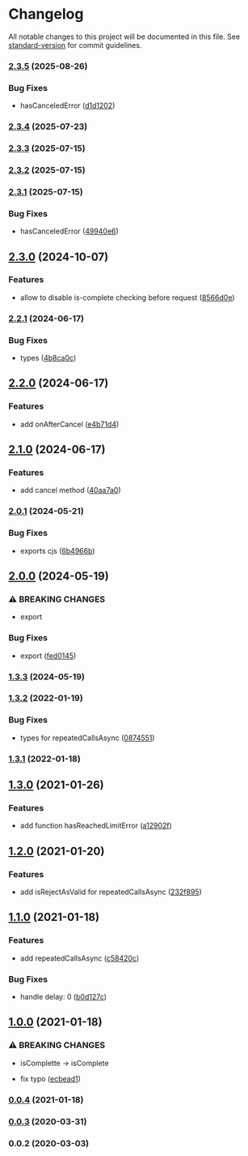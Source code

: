 # Changelog

All notable changes to this project will be documented in this file. See [standard-version](https://github.com/conventional-changelog/standard-version) for commit guidelines.

### [2.3.5](https://github.com/Krivega/repeated-calls/compare/v2.3.4...v2.3.5) (2025-08-26)

### Bug Fixes

- hasCanceledError ([d1d1202](https://github.com/Krivega/repeated-calls/commit/d1d1202444bcd4c46b7f55f18edc778919fb2e8d))

### [2.3.4](https://github.com/Krivega/repeated-calls/compare/v2.3.3...v2.3.4) (2025-07-23)

### [2.3.3](https://github.com/Krivega/repeated-calls/compare/v2.3.2...v2.3.3) (2025-07-15)

### [2.3.2](https://github.com/Krivega/repeated-calls/compare/v2.3.1...v2.3.2) (2025-07-15)

### [2.3.1](https://github.com/Krivega/repeated-calls/compare/v2.3.0...v2.3.1) (2025-07-15)

### Bug Fixes

- hasCanceledError ([49940e6](https://github.com/Krivega/repeated-calls/commit/49940e67bfd6c0b7429b3fba035f7d219ac57b87))

## [2.3.0](https://github.com/Krivega/repeated-calls/compare/v2.2.1...v2.3.0) (2024-10-07)

### Features

- allow to disable is-complete checking before request ([8566d0e](https://github.com/Krivega/repeated-calls/commit/8566d0ecfde7b62b1d513dfbc205e9f950590a94))

### [2.2.1](https://github.com/Krivega/repeated-calls/compare/v2.2.0...v2.2.1) (2024-06-17)

### Bug Fixes

- types ([4b8ca0c](https://github.com/Krivega/repeated-calls/commit/4b8ca0c5b0079232b217de08cddcd2202999419d))

## [2.2.0](https://github.com/Krivega/repeated-calls/compare/v2.1.0...v2.2.0) (2024-06-17)

### Features

- add onAfterCancel ([e4b71d4](https://github.com/Krivega/repeated-calls/commit/e4b71d4d2f00a63a3db0f1d5a734a1cd003432ee))

## [2.1.0](https://github.com/Krivega/repeated-calls/compare/v2.0.1...v2.1.0) (2024-06-17)

### Features

- add cancel method ([40aa7a0](https://github.com/Krivega/repeated-calls/commit/40aa7a00228dd2ab5dd7a29be7f263fe2e628903))

### [2.0.1](https://github.com/Krivega/repeated-calls/compare/v2.0.0...v2.0.1) (2024-05-21)

### Bug Fixes

- exports cjs ([6b4966b](https://github.com/Krivega/repeated-calls/commit/6b4966bd5afc7676c67bddd77572585a7f85ebbb))

## [2.0.0](https://github.com/Krivega/repeated-calls/compare/v1.3.3...v2.0.0) (2024-05-19)

### ⚠ BREAKING CHANGES

- export

### Bug Fixes

- export ([fed0145](https://github.com/Krivega/repeated-calls/commit/fed01450903b688522f710809003cbf564e35f7d))

### [1.3.3](https://github.com/Krivega/repeated-calls/compare/v1.3.2...v1.3.3) (2024-05-19)

### [1.3.2](https://github.com/Krivega/repeated-calls/compare/v1.3.1...v1.3.2) (2022-01-19)

### Bug Fixes

- types for repeatedCallsAsync ([0874551](https://github.com/Krivega/repeated-calls/commit/0874551076db788d3b9338c0b779e0467b60a139))

### [1.3.1](https://github.com/Krivega/repeated-calls/compare/v1.3.0...v1.3.1) (2022-01-18)

## [1.3.0](https://github.com/Krivega/repeated-calls/compare/v1.2.0...v1.3.0) (2021-01-26)

### Features

- add function hasReachedLimitError ([a12902f](https://github.com/Krivega/repeated-calls/commit/a12902f4b880a051e8021591d95ff989d7cce5d7))

## [1.2.0](https://github.com/Krivega/repeated-calls/compare/v1.1.0...v1.2.0) (2021-01-20)

### Features

- add isRejectAsValid for repeatedCallsAsync ([232f895](https://github.com/Krivega/repeated-calls/commit/232f895c677ec52ee97cc85627893f234e39796c))

## [1.1.0](https://github.com/Krivega/repeated-calls/compare/v1.0.0...v1.1.0) (2021-01-18)

### Features

- add repeatedCallsAsync ([c58420c](https://github.com/Krivega/repeated-calls/commit/c58420c32b0e78cb2413c289ec384a1f55bc9a69))

### Bug Fixes

- handle delay: 0 ([b0d127c](https://github.com/Krivega/repeated-calls/commit/b0d127c727a3e21c8d7f384bf04beba7053bbe4f))

## [1.0.0](https://github.com/Krivega/repeated-calls/compare/v0.0.4...v1.0.0) (2021-01-18)

### ⚠ BREAKING CHANGES

- isComplette -> isComplete

- fix typo ([ecbead1](https://github.com/Krivega/repeated-calls/commit/ecbead1b30541316c400fd92b5d720de8641b542))

### [0.0.4](https://github.com/Krivega/repeated-calls/compare/v0.0.3...v0.0.4) (2021-01-18)

### [0.0.3](https://github.com/Krivega/repeated-calls/compare/v0.0.2...v0.0.3) (2020-03-31)

### 0.0.2 (2020-03-03)
